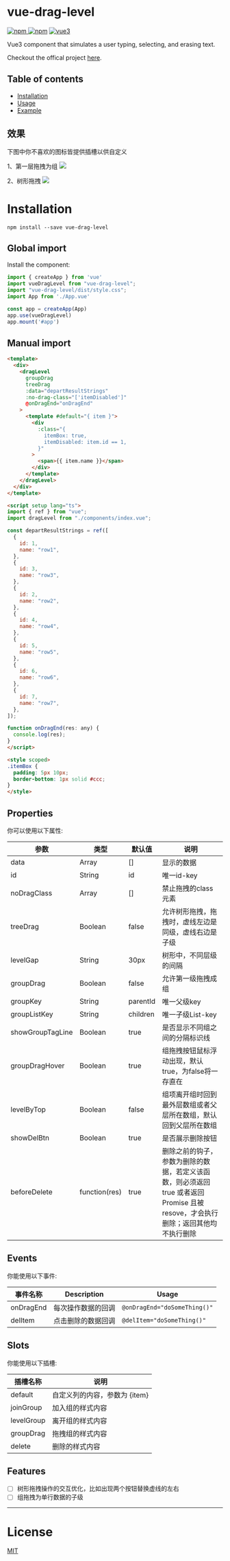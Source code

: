 # vue-drag-level

[![npm](https://img.shields.io/npm/v/vue-drag-level.svg) ![npm](https://img.shields.io/npm/dt/vue-drag-level.svg)](https://www.npmjs.com/package/vue-drag-level)
[![vue3](https://img.shields.io/badge/vue-3.x-brightgreen.svg)](https://cn.vuejs.org/)

Vue3 component that simulates a user typing, selecting, and erasing text.

Checkout the offical project [here](https://github.com/MQYForverT/vue-drag-level).

## Table of contents

- [Installation](#installation)
- [Usage](#usage)
- [Example](#examples)

## 效果
下图中你不喜欢的图标皆提供插槽以供自定义

1、第一层拖拽为组
![](https://oss-cdn.mashibing.com/default/634cfd9e6405685a2bd03efcd84d9846.gif)

2、树形拖拽
![](https://oss-cdn.mashibing.com/default/dcf89b00b2a6fd98239fd2e00fd99c28.gif)

# Installation

```
npm install --save vue-drag-level
```

## Global import

Install the component:

```js
import { createApp } from 'vue' 
import vueDragLevel from "vue-drag-level";
import "vue-drag-level/dist/style.css"; 
import App from './App.vue' 

const app = createApp(App) 
app.use(vueDragLevel) 
app.mount('#app')
```

## Manual import

```html
<template>
  <div>
    <dragLevel
      groupDrag
      treeDrag
      :data="departResultStrings"
      :no-drag-class="['itemDisabled']"
      @onDragEnd="onDragEnd"
    >
      <template #default="{ item }">
        <div
          :class="{
            itemBox: true,
            itemDisabled: item.id == 1,
          }"
        >
          <span>{{ item.name }}</span>
        </div>
      </template>
    </dragLevel>
  </div>
</template>

<script setup lang="ts">
import { ref } from "vue";
import dragLevel from "./components/index.vue";

const departResultStrings = ref([
  {
    id: 1,
    name: "row1",
  },
  {
    id: 3,
    name: "row3",
  },
  {
    id: 2,
    name: "row2",
  },
  {
    id: 4,
    name: "row4",
  },
  {
    id: 5,
    name: "row5",
  },
  {
    id: 6,
    name: "row6",
  },
  {
    id: 7,
    name: "row7",
  },
]);

function onDragEnd(res: any) {
  console.log(res);
}
</script>

<style scoped>
.itemBox {
  padding: 5px 10px;
  border-bottom: 1px solid #ccc;
}
</style>
```

## Properties

你可以使用以下属性:

| 参数      | 类型         | 默认值 | 说明              |
| ------------- | ------------ | --------------------- | ---------------------------------------------------------------------------------------------------------------------------- |
| data          | Array |    []     | 显示的数据 |
| id          | String |     id  |  唯一id-key
| noDragClass    | Array       | []     | 禁止拖拽的class元素                       |
| treeDrag     | Boolean       | false      | 允许树形拖拽，拖拽时，虚线左边是同级，虚线右边是子级     |
| levelGap | String       | 30px     | 树形中，不同层级的间隔                                        |
| groupDrag     | Boolean       | false      | 允许第一级拖拽成组           |
| groupKey     | String       | parentId        | 唯一父级key                   |
| groupListKey     | String       | children        | 唯一子级List-key                   |
| showGroupTagLine     | Boolean       | true        | 是否显示不同组之间的分隔标识线                  |
| groupDragHover     | Boolean       | true        | 组拖拽按钮鼠标浮动出现，默认true，为false将一存直在         |
| levelByTop     | Boolean       | false        | 组项离开组时回到最外层数组或者父层所在数组，默认回到父层所在数组                  |
| showDelBtn     | Boolean       | true        | 是否展示删除按钮        |
| beforeDelete     | function(res)       |  true        | 删除之前的钩子，参数为删除的数据，若定义该函数，则必须返回 true 或者返回 Promise 且被 resove，才会执行删除；返回其他均不执行删除        |
## Events

你能使用以下事件:

| 事件名称        | Description            | Usage                      |
| ------------ | ---------------------- | -------------------------- |
| onDragEnd     | 每次操作数据的回调 | `@onDragEnd="doSomeThing()"`     |
| delItem     | 点击删除的数据回调 | `@delItem="doSomeThing()"`     |  

## Slots

你能使用以下插槽:

| 插槽名称   | 说明 |
| ------ | ----------- |
| default| 自定义列的内容，参数为 {item}      |
| joinGroup | 加入组的样式内容      |
| levelGroup | 离开组的样式内容      |
| groupDrag | 拖拽组的样式内容      |
| delete | 删除的样式内容      |

## Features

- [ ] 树形拖拽操作的交互优化，比如出现两个按钮替换虚线的左右
- [ ] 组拖拽为单行数据的子级
---

# License

[MIT](http://opensource.org/licenses/MIT)
